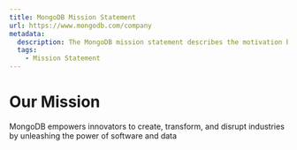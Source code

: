 ```yaml
---
title: MongoDB Mission Statement
url: https://www.mongodb.com/company
metadata:
  description: The MongoDB mission statement describes the motivation behind the work of MongoDB, Inc.
  tags:
    - Mission Statement
---
```


# Our Mission

MongoDB empowers innovators to create, transform, and disrupt industries by unleashing the power of software and data
